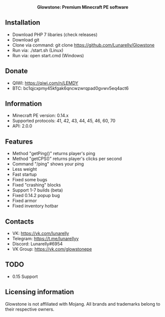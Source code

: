 <p align="center">
	<b>Glowstone: Premium Minecraft PE software</b>
</p>

## Installation
- Download PHP 7 libaries (check releases)
- Download git
- Clone via command: git clone https://github.com/Lunarelly/Glowstone
- Run via: ./start.sh (Linux)
- Run via: open start.cmd (Windows)

## Donate
- QIWI: https://qiwi.com/n/LEMDY
- BTC: bc1qjcxpmy45kfgak6qncwzwrqpad0gvwv5eq4act6

## Information
- Minecraft PE version: 0.14.x
- Supported protocols: 41, 42, 43, 44, 45, 46, 60, 70
- API: 2.0.0

## Features
- Method "getPing()" returns player's ping
- Method "getCPS()" returns player's clicks per second
- Command "/ping" shows your ping
- Less weight
- Fast startup
- Fixed some bugs
- Fixed "crashing" blocks
- Support 1-7 builds (beta)
- Fixed 0.14.2 popup bug
- Fixed armor
- Fixed inventory hotbar

## Contacts
- VK: https://vk.com/lunarelly
- Telegram: https://t.me/lunarellyy
- Discord: Lunarelly#6954
- VK Group: https://vk.com/glowstonepe

## TODO
- 0.15 Support

## Licensing information
Glowstone is not affiliated with Mojang. All brands and trademarks belong to their respective owners.
